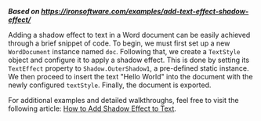 ***Based on <https://ironsoftware.com/examples/add-text-effect-shadow-effect/>***

Adding a shadow effect to text in a Word document can be easily achieved through a brief snippet of code. To begin, we must first set up a new `WordDocument` instance named `doc`. Following that, we create a `TextStyle` object and configure it to apply a shadow effect. This is done by setting its `TextEffect` property to `Shadow.OuterShadow1`, a pre-defined static instance. We then proceed to insert the text "Hello World" into the document with the newly configured `textStyle`. Finally, the document is exported.

For additional examples and detailed walkthroughs, feel free to visit the following article: [How to Add Shadow Effect to Text](https://ironsoftware.com/csharp/word/how-to/text-effect-shadow-effect/).